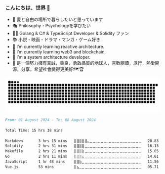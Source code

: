 <!--🚀🌍🌎🌏🗺🏆🎈🎆🎇🎥🎬📽📚📜📡🌟⛷📝📓📺💘🎭🔮🔯是一個擁有真誠，善良，勇敢品質的地球人，喜歡閱讀，旅行，熱愛開源，分享，希望社會變得更美好🗺🏆 
- 🔭 I’m currently working on design life 
- 😄  Pronouns: ...
- ⚡  Fun fact: ...
**charleszhn/charleszhn** is a ✨ _special_ ✨ repository because its `README.md` (this file) appears on your GitHub profile.

<img align="right" src="https://github-readme-stats.vercel.app/api?username=charleszhn&show_icons=true&hide_title=true&hide_border=true&locale=ja&hide=contribs&icon_color=CE1D2D&text_color=718096&bg_color=00000000&line_height=45" />

### こんにちは、世界 👋

- 🌌  愛と自由の場所で暮らしたいと思っています
- 🎭  Philosophy・Psychologyを学びたい
- 👨‍💻  C#&Java&JavaScript開発者＆Full Stack ファン
- 📚   小説・映画・ドラマ・マンガ・ゲーム好き
- 📡   I’m currently learning reactive architecture.
-->
<!--🚀🌍🌎🌏🗺🏆🎈🎆🎇🎥🎬📽📚📜📡🌟⛷📝📓📺💘🎭🔮🔯是一個擁有真誠，善良，勇敢品質的地球人，喜歡閱讀，旅行，熱愛開源，分享，希望社會變得更美好🗺🏆 
- 🔭 I’m currently working on design life 
- 😄  Pronouns: ...
- ⚡  Fun fact: ...
**charleszhn/charleszhn** is a ✨ _special_ ✨ repository because its `README.md` (this file) appears on your GitHub profile.


<img align="right" src="https:github-readme-stats.vercel.app/api?username=charleszhn&show_icons=true&hide_title=true&hide_border=true&locale=ja&hide=contribs&icon_color=CE1D2D&text_color=718096&bg_color=00000000&line_height=45" />

### Hello, World 👋

- 🌌 I want to live in a place of love and freedom
- 🎭 I want to learn Philosophy and Psychology
- 👨 💻 Golang & C# & TypeScript Developer & Solidity
- 📚 Novels, movies, dramas, manga, and games
- 📡   I’m currently learning reactive architecture.
- 🎡 Gakuno
- 🚀   I’m a system architecture developer.
- 🎈 是一個努力擁有真誠,Goodness,Brave Quality Person of Earth,喜歡閱讀,Travel,Hot Love Kaigen,分享,Hope 社會變得更美好 🗺🏆
- 🔭 I’m currently working on design life 
- 😄  Pronouns: ...
- ⚡  Fun fact: ...
**charleszhn/charleszhn** is a ✨ _special_ ✨ repository because its `README.md` (this file) appears on your GitHub profile.
[![wakatime](https://wakatime.com/badge/user/f5c86d5f-5dbf-44a2-b49b-083076d5f2bc.svg)](https://wakatime.com/@f5c86d5f-5dbf-44a2-b49b-083076d5f2bc)
<img align="right" src="https://github-readme-stats.vercel.app/api?username=charleszhn&show_icons=true&hide_title=true&hide_border=true&locale=ja&hide=contribs&icon_color=CE1D2D&text_color=718096&bg_color=00000000&line_height=45" />
-->
### こんにちは、世界 👋

- 🌌  愛と自由の場所で暮らしたいと思っています
- 🎭  Philosophy・Psychologyを学びたい
- 👨‍💻  Golang & C# & TypeScript Developer & Solidity ファン
- 📚   小説・映画・ドラマ・マンガ・ゲーム好き
- 📡   I’m currently learning reactive architecture.
- 🎡   I’m currently learning web3 and blockchain.
- 🚀   I’m a system architecture developer.
- 🎈   是一個努力擁有真誠，善良，勇敢品質的地球人，喜歡閱讀，旅行，熱愛開源，分享，希望社會變得更美好🗺🏆



![Derick's github activity graph](https://raw.githubusercontent.com/DerickIT/DerickIT/output/github-contribution-grid-snake.svg)
 <!-- waka-box start -->
 <!-- waka-box end -->
<!--START_SECTION:waka-->

```markdown
From: 01 August 2024 - To: 08 August 2024

Total Time: 15 hrs 38 mins

Markdown       3 hrs 15 mins   ⣿⣿⣿⣿⣿⣄⣀⣀⣀⣀⣀⣀⣀⣀⣀⣀⣀⣀⣀⣀⣀⣀⣀⣀⣀   20.83 %
Solidity       2 hrs 31 mins   ⣿⣿⣿⣿⣀⣀⣀⣀⣀⣀⣀⣀⣀⣀⣀⣀⣀⣀⣀⣀⣀⣀⣀⣀⣀   16.13 %
Makefile       2 hrs 21 mins   ⣿⣿⣿⣷⣀⣀⣀⣀⣀⣀⣀⣀⣀⣀⣀⣀⣀⣀⣀⣀⣀⣀⣀⣀⣀   15.05 %
Go             2 hrs 11 mins   ⣿⣿⣿⣦⣀⣀⣀⣀⣀⣀⣀⣀⣀⣀⣀⣀⣀⣀⣀⣀⣀⣀⣀⣀⣀   14.01 %
JavaScript     1 hr 48 mins    ⣿⣿⣷⣀⣀⣀⣀⣀⣀⣀⣀⣀⣀⣀⣀⣀⣀⣀⣀⣀⣀⣀⣀⣀⣀   11.56 %
Vue.js         53 mins         ⣿⣦⣀⣀⣀⣀⣀⣀⣀⣀⣀⣀⣀⣀⣀⣀⣀⣀⣀⣀⣀⣀⣀⣀⣀   05.71 %
```

<!--END_SECTION:waka-->

